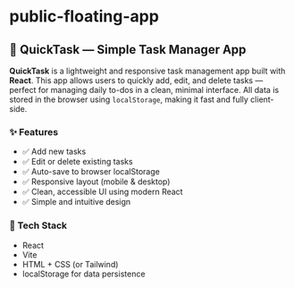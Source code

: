 # public-floating-app

## 📌 QuickTask — Simple Task Manager App
**QuickTask** is a lightweight and responsive task management app built with **React**. This app allows users to quickly add, edit, and delete tasks — perfect for managing daily to-dos in a clean, minimal interface. All data is stored in the browser using `localStorage`, making it fast and fully client-side.

### ✨ Features
* ✅ Add new tasks
* ✅ Edit or delete existing tasks
* ✅ Auto-save to browser localStorage
* ✅ Responsive layout (mobile & desktop)
* ✅ Clean, accessible UI using modern React
* ✅ Simple and intuitive design


### 🚀 Tech Stack
* React
* Vite
* HTML + CSS (or Tailwind)
* localStorage for data persistence

